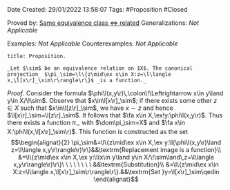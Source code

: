 <br />
<br />

Date Created: 29/01/2022 13:58:07
Tags: #Proposition #Closed 

Proved by: [Same equivalence class $\Leftrightarrow$ related](Same%20equivalence%20class%20iff%20related.md)
Generalizations: _Not Applicable_

Examples: _Not Applicable_
Counterexamples: _Not Applicable_

``` ad-Proposition
title: Proposition.

_Let $\sim$ be an equivalence relation on $X$. The canonical projection_ $\pi_\sim=\l\{z\mid\ex x\in X:z=\l\langle x,\l[x\r]_\sim\r\rangle\r\}$ _is a function._

```

_Proof_. Consider the formula $\phi\l(x,y\r)\,\colon\!\Leftrightarrow x\in y\land y\in X/\!\sim$. Observe that $x\in\l[x\r]_\sim$; if there exists some other $z\in X$ such that $x\in\l[z\r]_\sim$, we have $x\sim z$ and hence $\l[x\r]_\sim=\l[z\r]_\sim$. It follows that $\fa x\in X,\ex!y:\phi\l(x,y\r)$. Thus there exists a function $\pi_\sim$ with $\dom\pi_\sim=X$ and $\fa x\in X:\phi\l(x,\l[x\r]_\sim\r)$. This function is constructed as the set
$$\begin{alignat}{2}
    \pi_\sim&=\l\{z\mid\ex x\in X,\ex y:\l(\phi\l(x,y\r)\land z=\l\langle x,y\r\rangle\r)\r\}&&\textrm{Replacement image is a function}\\
    &=\l\{z\mid\ex x\in X,\ex y:\l(x\in y\land y\in X/\!\sim\land\,z=\l\langle x,y\r\rangle\r)\r\}\ \ \ \ \ \ \ \ &&\textrm{Substitution}\\
    &=\l\{z\mid\ex x\in X:z=\l\langle x,\l[x\r]_\sim\r\rangle\r\}.&&\textrm{Set }y=\l[x\r]_\sim\qedin
\end{alignat}$$

